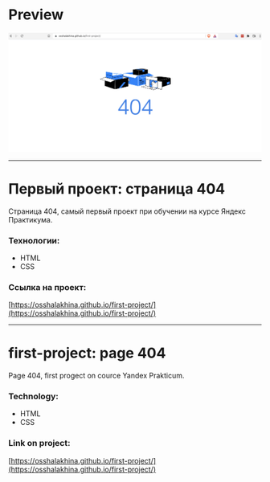 # Preview

![](./Project.png)
__________
# Первый проект: страница 404

Страница 404, самый первый проект при обучении на курсе Яндекс Практикума.

### Технологии:

* HTML
* CSS

### Ссылка на проект: 

[https://osshalakhina.github.io/first-project/](https://osshalakhina.github.io/first-project/)
__________
# first-project: page 404

Page 404, first progect on cource Yandex Prakticum.

### Technology:

* HTML
* CSS

### Link on project: 

[https://osshalakhina.github.io/first-project/](https://osshalakhina.github.io/first-project/)



